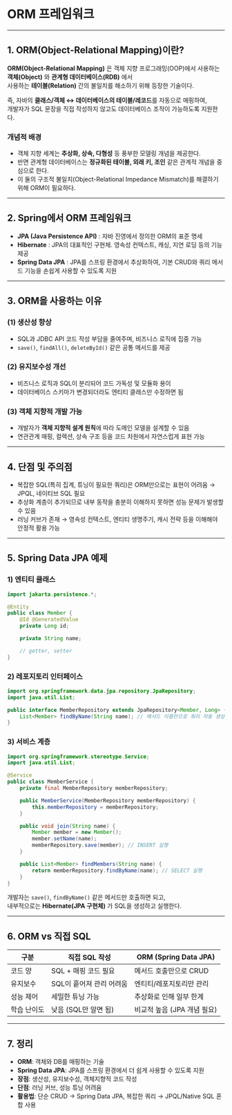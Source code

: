 # ORM 프레임워크

---

## 1. ORM(Object-Relational Mapping)이란?

**ORM(Object-Relational Mapping)** 은 객체 지향 프로그래밍(OOP)에서 사용하는 **객체(Object)** 와 **관계형 데이터베이스(RDB)** 에서</br> 
사용하는 **테이블(Relation)** 간의 불일치를 해소하기 위해 등장한 기술이다.  


즉, 자바의 **클래스/객체 ↔ 데이터베이스의 테이블/레코드**를 자동으로 매핑하여,  
개발자가 SQL 문장을 직접 작성하지 않고도 데이터베이스 조작이 가능하도록 지원한다.  

### 개념적 배경
- 객체 지향 세계는 **추상화, 상속, 다형성** 등 풍부한 모델링 개념을 제공한다.  
- 반면 관계형 데이터베이스는 **정규화된 테이블, 외래 키, 조인** 같은 관계적 개념을 중심으로 한다.  
- 이 둘의 구조적 불일치(Object-Relational Impedance Mismatch)를 해결하기 위해 ORM이 필요하다.  

---

## 2. Spring에서 ORM 프레임워크

- **JPA (Java Persistence API)** : 자바 진영에서 정의한 ORM의 표준 명세  
- **Hibernate** : JPA의 대표적인 구현체. 영속성 컨텍스트, 캐싱, 지연 로딩 등의 기능 제공  
- **Spring Data JPA** : JPA를 스프링 환경에서 추상화하여, 기본 CRUD와 쿼리 메서드 기능을 손쉽게 사용할 수 있도록 지원  

---

## 3. ORM을 사용하는 이유

### (1) 생산성 향상
- SQL과 JDBC API 코드 작성 부담을 줄여주며, 비즈니스 로직에 집중 가능  
- `save()`, `findAll()`, `deleteById()` 같은 공통 메서드를 제공  

### (2) 유지보수성 개선
- 비즈니스 로직과 SQL이 분리되어 코드 가독성 및 모듈화 용이  
- 데이터베이스 스키마가 변경되더라도 엔티티 클래스만 수정하면 됨  

### (3) 객체 지향적 개발 가능
- 개발자가 **객체 지향적 설계 원칙**에 따라 도메인 모델을 설계할 수 있음  
- 연관관계 매핑, 컬렉션, 상속 구조 등을 코드 차원에서 자연스럽게 표현 가능  

---

## 4. 단점 및 주의점

- 복잡한 SQL(특히 집계, 튜닝이 필요한 쿼리)은 ORM만으로는 표현이 어려움 → JPQL, 네이티브 SQL 필요  
- 추상화 계층이 추가되므로 내부 동작을 충분히 이해하지 못하면 성능 문제가 발생할 수 있음  
- 러닝 커브가 존재 → 영속성 컨텍스트, 엔티티 생명주기, 캐시 전략 등을 이해해야 안정적 활용 가능  

---

## 5. Spring Data JPA 예제

### 1) 엔티티 클래스
```java
import jakarta.persistence.*;

@Entity
public class Member {
    @Id @GeneratedValue
    private Long id;

    private String name;

    // getter, setter
}
```
### 2) 레포지토리 인터페이스
```java
import org.springframework.data.jpa.repository.JpaRepository;
import java.util.List;

public interface MemberRepository extends JpaRepository<Member, Long> {
    List<Member> findByName(String name); // 메서드 이름만으로 쿼리 자동 생성
}
```

### 3) 서비스 계층
```java
import org.springframework.stereotype.Service;
import java.util.List;

@Service
public class MemberService {
    private final MemberRepository memberRepository;

    public MemberService(MemberRepository memberRepository) {
        this.memberRepository = memberRepository;
    }

    public void join(String name) {
        Member member = new Member();
        member.setName(name);
        memberRepository.save(member); // INSERT 실행
    }

    public List<Member> findMembers(String name) {
        return memberRepository.findByName(name); // SELECT 실행
    }
}
```
개발자는 `save()`, `findByName()` 같은 메서드만 호출하면 되고,  
내부적으로는 **Hibernate(JPA 구현체)** 가 SQL을 생성하고 실행한다.  

---

## 6. ORM vs 직접 SQL

| 구분       | 직접 SQL 작성             | ORM (Spring Data JPA)        |
|------------|---------------------------|------------------------------|
| 코드 양    | SQL + 매핑 코드 필요      | 메서드 호출만으로 CRUD       |
| 유지보수   | SQL이 흩어져 관리 어려움  | 엔티티/레포지토리만 관리     |
| 성능 제어  | 세밀한 튜닝 가능          | 추상화로 인해 일부 한계       |
| 학습 난이도 | 낮음 (SQL만 알면 됨)      | 비교적 높음 (JPA 개념 필요) |

---

## 7. 정리

- **ORM**: 객체와 DB를 매핑하는 기술  
- **Spring Data JPA**: JPA를 스프링 환경에서 더 쉽게 사용할 수 있도록 지원  
- **장점**: 생산성, 유지보수성, 객체지향적 코드 작성  
- **단점**: 러닝 커브, 성능 튜닝 어려움  
- **활용법**: 단순 CRUD → Spring Data JPA, 복잡한 쿼리 → JPQL/Native SQL 혼합 사용  

